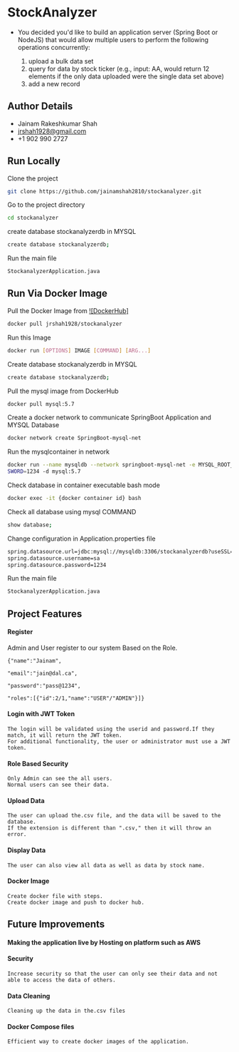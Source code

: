 
# StockAnalyzer
*   You decided you'd like to build an application server (Spring Boot or NodeJS) that would allow multiple users to perform the following operations concurrently:

    1.  upload a bulk data set
    2.  query for data by stock ticker (e.g., input: AA, would return 12 elements if the only data uploaded were the single data set above)
    3.  add a new record







## Author Details

- Jainam Rakeshkumar Shah
- jrshah1928@gmail.com
- +1 902 990 2727



## Run Locally

Clone the project

```bash
git clone https://github.com/jainamshah2810/stockanalyzer.git
```

Go to the project directory

```bash
cd stockanalyzer
```

create database stockanalyzerdb in MYSQL

```bash
create database stockanalyzerdb;
```

Run the main file

```bash
StockanalyzerApplication.java
```

## Run Via Docker Image

Pull the Docker Image from
[![DockerHub]](https://hub.docker.com/repository/docker/jrshah1928/stockanalyzer)

```bash
docker pull jrshah1928/stockanalyzer  
```
Run this Image
```bash
docker run [OPTIONS] IMAGE [COMMAND] [ARG...]
```
Create database stockanalyzerdb in MYSQL

```bash
create database stockanalyzerdb;
```

Pull the mysql image from DockerHub

```bash
docker pull mysql:5.7
```
Create a docker network to communicate SpringBoot Application and MYSQL Database

```bash
docker network create SpringBoot-mysql-net
```

Run the mysqlcontainer in network
```bash
docker run --name mysqldb --network springboot-mysql-net -e MYSQL_ROOT_PASSWORD=root -e MYSQL_DATABASE=stockanalyzerdb -e MYSQL_USER=sa -e MYSQL_PAS
SWORD=1234 -d mysql:5.7
```
Check database in container executable bash mode
```bash
docker exec -it {docker container id} bash
```
Check all database using mysql COMMAND
```bash
show database;
```

Change configuration in Application.properties file
```bash
spring.datasource.url=jdbc:mysql://mysqldb:3306/stockanalyzerdb?useSSL=false&allowPublicKeyRetrieval=true
spring.datasource.username=sa
spring.datasource.password=1234
```
Run the main file

```bash
StockanalyzerApplication.java
```
## Project Features

#### Register
Admin and User register to our system Based on the Role.
    
    {"name":"Jainam",

    "email":"jain@dal.ca",

    "password":"pass@1234",

    "roles":[{"id":2/1,"name":"USER"/"ADMIN"}]}
  
#### Login with JWT Token
    The login will be validated using the userid and password.If they match, it will return the JWT token.
    For additional functionality, the user or administrator must use a JWT token.  
#### Role Based Security
    Only Admin can see the all users.
    Normal users can see their data. 
#### Upload Data
    The user can upload the.csv file, and the data will be saved to the database.
    If the extension is different than ".csv," then it will throw an error.
#### Display Data
    The user can also view all data as well as data by stock name. 
#### Docker Image
    Create docker file with steps.
    Create docker image and push to docker hub.

## Future Improvements

#### Making the application live by Hosting on platform such as AWS
#### Security
    
    Increase security so that the user can only see their data and not able to access the data of others. 
#### Data Cleaning
    Cleaning up the data in the.csv files 

#### Docker Compose files
    Efficient way to create docker images of the application.
  














